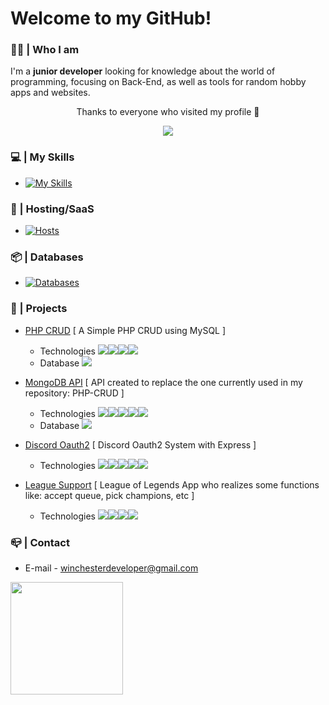 # Welcome to my GitHub!
### 👨‍🦰 | Who I am
I'm a **junior developer** looking for knowledge about the world of programming, focusing on Back-End, as well as tools for random hobby apps and websites.

<p align="center"> Thanks to everyone who visited my profile 🥰 </p>
<p align="center">   <img alingn="center" src="https://profile-counter.glitch.me/WinchesterDev/count.svg" /></p>

### 💻 | My Skills
- [![My Skills](https://skillicons.dev/icons?i=php,js,html,css,nodejs,express)](https://skillicons.dev)

### 🤖 | Hosting/SaaS
- [![Hosts](https://skillicons.dev/icons?i=vercel,replit)](https://skillicons.dev)
### 📦 | Databases
- [![Databases](https://skillicons.dev/icons?i=mysql,mongodb)](https://skillicons.dev)

### 📁 | Projects
- [PHP CRUD](https://github.com/AugustoJDev/php-crud) [ A Simple PHP CRUD using MySQL ] 
  - Technologies ![](https://img.icons8.com/?size=24&id=fAMVO_fuoOuC&format=png)![](https://img.icons8.com/?size=24&id=108784&format=png)![](https://img.icons8.com/?size=24&id=20909&format=png)![](https://img.icons8.com/?size=24&id=21278&format=png)
  - Database ![](https://img.icons8.com/?size=24&id=42904&format=png)

- [MongoDB API](https://github.com/AugustoJDev/mongodb-api) [ API created to replace the one currently used in my repository: PHP-CRUD ] 
  - Technologies ![](https://img.icons8.com/?size=24&id=108784&format=png)![](https://img.icons8.com/?size=24&id=hsPbhkOH4FMe&format=png)![](https://img.icons8.com/?size=24&id=20909&format=png)![](https://img.icons8.com/?size=24&id=21278&format=png)![](https://img.icons8.com/?size=24&id=9Gfx4Dfxl0JK&format=png)
  - Database ![](https://img.icons8.com/?size=24&id=8rKdRqZFLurS&format=png)

- [Discord Oauth2](https://github.com/AugustoJDev/discord-oauth2) [ Discord Oauth2 System with Express ] 
  - Technologies ![](https://img.icons8.com/?size=24&id=108784&format=png)![](https://img.icons8.com/?size=24&id=hsPbhkOH4FMe&format=png)![](https://img.icons8.com/?size=24&id=20909&format=png)![](https://img.icons8.com/?size=24&id=21278&format=png)![](https://img.icons8.com/?size=24&id=9Gfx4Dfxl0JK&format=png)

- [League Support](https://github.com/AugustoJDev/LeagueSupport) [ League of Legends App who realizes some functions like: accept queue, pick champions, etc ]
  - Technologies ![](https://img.icons8.com/?size=24&id=108784&format=png)![](https://img.icons8.com/?size=24&id=20909&format=png)![](https://img.icons8.com/?size=24&id=21278&format=png)![](https://img.icons8.com/?size=24&id=46740&format=png)

### 📪 | Contact
- E-mail - winchesterdeveloper@gmail.com

<div>
  <a href="https://github.com/AugustoJDev">
  <img height="180em"  align="center" src="https://github-readme-stats.vercel.app/api/top-langs/?username=AugustoJDev&&layout=compact&hide=shell&theme=jolly"/>
</div>
